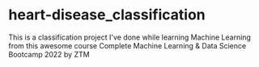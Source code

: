 # heart-disease_classification
This is a classification project I've done while learning Machine Learning from this awesome course Complete Machine Learning &amp; Data Science Bootcamp 2022 by ZTM
